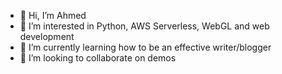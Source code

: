 - 👋 Hi, I’m Ahmed
- 👀 I’m interested in Python, AWS Serverless, WebGL and web development
- 🌱 I’m currently learning how to be an effective writer/blogger
- 💞️ I’m looking to collaborate on demos


<!---
ahmedelhaw/ahmedelhaw is a ✨ special ✨ repository because its `README.md` (this file) appears on your GitHub profile.
You can click the Preview link to take a look at your changes.
--->
